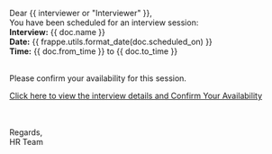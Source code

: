 Dear {{ interviewer or "Interviewer" }},
<br>
You have been scheduled for an interview session:
<br>
<b>Interview:</b> {{ doc.name }}<br>
<b>Date:</b> {{ frappe.utils.format_date(doc.scheduled_on) }}<br>
<b>Time:</b> {{ doc.from_time }} to {{ doc.to_time }}<br><br>

Please confirm your availability for this session.

<a href="{{ frappe.utils.get_url() }}/app/interview/{{ doc.name }}">
    Click here to view the interview details and Confirm Your Availability
</a>

<br><br>Regards,<br>
HR Team
